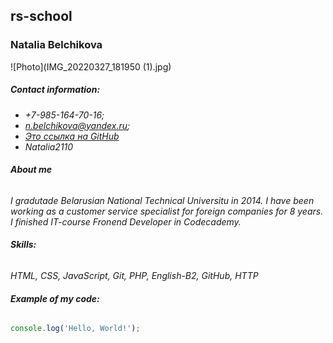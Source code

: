 ## rs-school
### Natalia Belchikova
![Photo](IMG_20220327_181950 (1).jpg)
##### Contact information:
* *+7-985-164-70-16;*
* *n.belchikova@yandex.ru;*
* *[Это ссылка на GitHub](https://github.com/nbelchikova)*
* *Natalia2110*
###### **About me**
*I gradutade Belarusian National Technical Universitu in 2014. I have been working as a customer service specialist for foreign companies for 8 years. I finished IT-course Fronend Developer in Codecademy.*
###### **Skills:**
*HTML, CSS, JavaScript, Git, PHP, English-B2, GitHub, HTTP*
###### **Example of my code:**
```javascript
console.log('Hello, World!');
```



